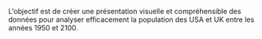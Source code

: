 L'objectif est de créer une présentation visuelle et compréhensible des données pour analyser efficacement la population des USA et UK entre les années 1950 et 2100.
